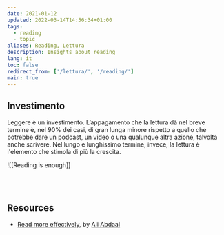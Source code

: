 ```yaml
---
date: 2021-01-12
updated: 2022-03-14T14:56:34+01:00
tags:
  - reading
  - topic
aliases: Reading, Lettura
description: Insights about reading
lang: it
toc: false
redirect_from: ['/lettura/', '/reading/']
main: true
---
```

## Investimento

Leggere è un investimento. L’appagamento che la lettura dà nel breve termine è, nel 90% dei casi, di gran lunga minore rispetto a quello che potrebbe dare un podcast, un video o una qualunque altra azione, talvolta anche scrivere. Nel lungo e lunghissimo termine, invece, la lettura è l'elemento che stimola di più la crescita.

![[Reading is enough]]

<br>
<br>

## Resources

- [Read more effectively](https://aliabdaal.com/read-more-effectively/ 'Read more effectively'), by [Ali Abdaal](https://aliabdaal.com/about/ 'Ali Abdaal')
